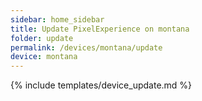 ```yaml
---
sidebar: home_sidebar
title: Update PixelExperience on montana
folder: update
permalink: /devices/montana/update
device: montana
---
```

{% include templates/device_update.md %}
